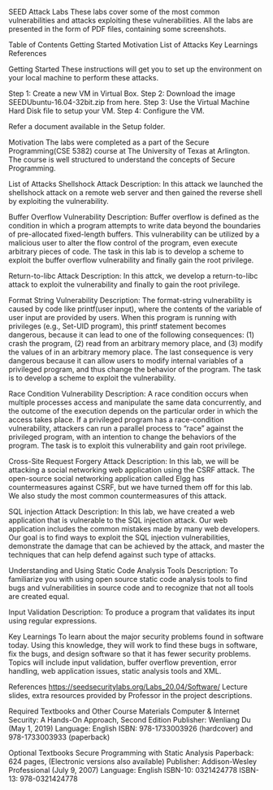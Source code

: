 SEED Attack Labs
These labs cover some of the most common vulnerabilities and attacks exploiting these vulnerabilities.
All the labs are presented in the form of PDF files, containing some screenshots.

Table of Contents
Getting Started
Motivation
List of Attacks
Key Learnings
References

Getting Started
These instructions will get you to set up the environment on your local machine to perform these attacks.

Step 1: Create a new VM in Virtual Box.
Step 2: Download the image SEEDUbuntu-16.04-32bit.zip from here.
Step 3: Use the Virtual Machine Hard Disk file to setup your VM.
Step 4: Configure the VM.

Refer a document available in the Setup folder.

Motivation
The labs were completed as a part of the Secure Programming(CSE 5382) course at The University of Texas at Arlington. The course is well structured to understand the concepts of Secure Programming.

List of Attacks
Shellshock Attack
Description: In this attack we launched the shellshock attack on a remote web server and then gained the reverse shell by exploiting the vulnerability.

Buffer Overflow Vulnerability
Description: Buffer overflow is defined as the condition in which a program attempts to write data beyond the boundaries of pre-allocated fixed-length buffers. This vulnerability can be utilized by a malicious user to alter the flow control of the program, even execute arbitrary pieces of code. The task in this lab is to develop a scheme to exploit the buffer overflow vulnerability and finally gain the root privilege.

Return-to-libc Attack
Description: In this attck, we develop a return-to-libc attack to exploit the vulnerability and finally to gain the root privilege.

Format String Vulnerability
Description: The format-string vulnerability is caused by code like printf(user input), where the contents of the variable of user input are provided by users. When this program is running with privileges (e.g., Set-UID program), this printf statement becomes dangerous, because it can lead to one of the following consequences: (1) crash the program, (2) read from an arbitrary memory place, and (3) modify the values of in an arbitrary memory place. The last consequence is very dangerous because it can allow users to modify internal variables of a privileged program, and thus change the behavior of the program. The task is to develop a scheme to exploit the vulnerability.

Race Condition Vulnerability
Description: A race condition occurs when multiple processes access and manipulate the same data concurrently, and the outcome of the execution depends on the particular order in which the access takes place. If a privileged program has a race-condition vulnerability, attackers can run a parallel process to “race” against the privileged program, with an intention to change the behaviors of the program. The task is to exploit this vulnerability and gain root privilege.

Cross-Site Request Forgery Attack
Description: In this lab, we will be attacking a social networking web application using the CSRF attack. The open-source social networking application called Elgg has countermeasures against CSRF, but we have turned them off for this lab. We also study the most common countermeasures of this attack.

SQL injection Attack
Description: In this lab, we have created a web application that is vulnerable to the SQL injection attack. Our web application includes the common mistakes made by many web developers. Our goal is to find ways to exploit the SQL injection vulnerabilities, demonstrate the damage that can be achieved by the attack, and master the techniques that can help defend against such type of attacks.

Understanding and Using Static Code Analysis Tools
Description: To familiarize you with using open source static code analysis tools to find bugs and vulnerabilities in source code and to recognize that not all tools are created equal.

Input Validation
Description: To produce a program that validates its input using regular expressions.

Key Learnings
To learn about the major security problems found in software today. Using this knowledge, they will work to find these bugs in software, fix the bugs, and design software so that it has fewer security problems. Topics will include input validation, buffer overflow prevention, error handling, web application issues, static analysis tools and XML. 

References
https://seedsecuritylabs.org/Labs_20.04/Software/
Lecture slides, extra resources provided by Professor in the project descriptions.

Required Textbooks and Other Course Materials
Computer & Internet Security: A Hands-On Approach, Second Edition
Publisher: Wenliang Du (May 1, 2019)
Language: English
ISBN: 978-1733003926 (hardcover) and 978-1733003933 (paperback)

Optional Textbooks
Secure Programming with Static Analysis
Paperback: 624 pages, (Electronic versions also available)
Publisher: Addison-Wesley Professional (July 9, 2007)
Language: English
ISBN-10: 0321424778
ISBN-13: 978-0321424778